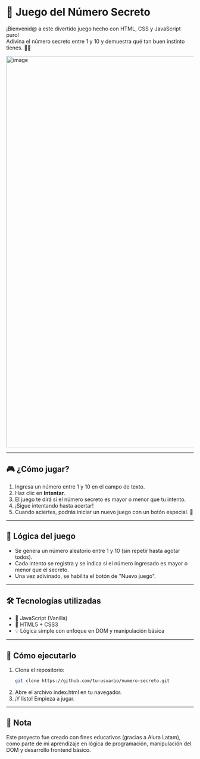 # 🔐 Juego del Número Secreto

¡Bienvenid@ a este divertido juego hecho con HTML, CSS y JavaScript puro!  
Adivina el número secreto entre 1 y 10 y demuestra qué tan buen instinto tienes. 🤖🎯

<img width="2047" height="1051" alt="image" src="https://github.com/user-attachments/assets/26d723ff-0118-457c-a390-3de578f81f10" />

---

## 🎮 ¿Cómo jugar?

1. Ingresa un número entre 1 y 10 en el campo de texto.
2. Haz clic en **Intentar**.
3. El juego te dirá si el número secreto es mayor o menor que tu intento.
4. ¡Sigue intentando hasta acertar!
5. Cuando aciertes, podrás iniciar un nuevo juego con un botón especial. 🥳

---

## 🧠 Lógica del juego

- Se genera un número aleatorio entre 1 y 10 (sin repetir hasta agotar todos).
- Cada intento se registra y se indica si el número ingresado es mayor o menor que el secreto.
- Una vez adivinado, se habilita el botón de "Nuevo juego".

---

## 🛠️ Tecnologías utilizadas

- 🧪 JavaScript (Vanilla)
- 🎨 HTML5 + CSS3
- 💡 Lógica simple con enfoque en DOM y manipulación básica

---

## 🚀 Cómo ejecutarlo

1. Clona el repositorio:
   ```bash
   git clone https://github.com/tu-usuario/numero-secreto.git
2. Abre el archivo index.html en tu navegador.
3. ¡Y listo! Empieza a jugar.

---

## 📌 Nota
Este proyecto fue creado con fines educativos (gracias a Alura Latam), como parte de mi aprendizaje en lógica de programación, manipulación del DOM y desarrollo frontend básico.

